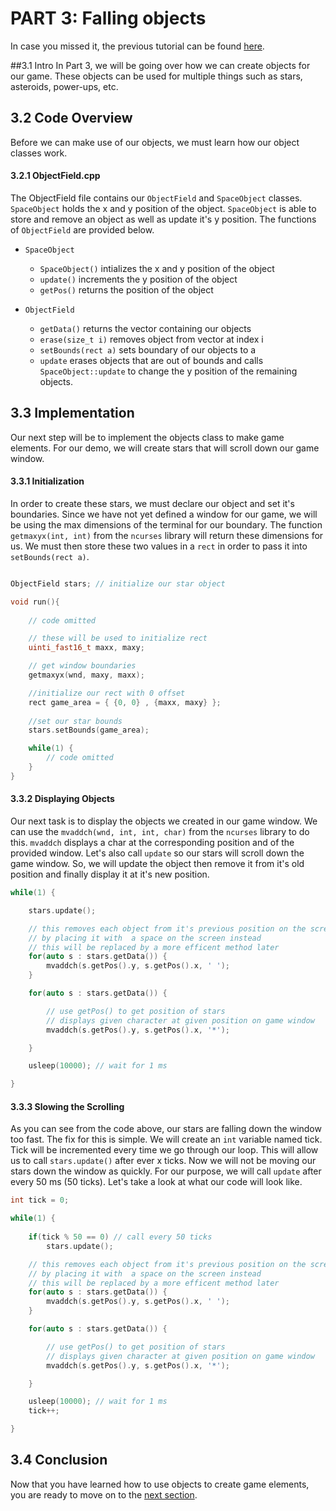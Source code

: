 # PART 3: Falling objects

In case you missed it, the previous tutorial can be found [here](../part2).

##3.1 Intro
In Part 3, we will be going over how we can create objects for our game. These objects can be used for 
multiple things such as stars, asteroids, power-ups, etc.

## 3.2 Code Overview
Before we can make use of our objects, we must learn how our object classes work.  
#### 3.2.1 ObjectField.cpp
The ObjectField file contains our `ObjectField` and `SpaceObject` classes. `SpaceObject` holds the x and y position of
the object. `SpaceObject` is able to store and remove an object as well as update it's y position. 
The functions of `ObjectField` are provided below.
* `SpaceObject`
  * `SpaceObject()` intializes the x and y position of the object
  * `update()` increments the y position of the object
  * `getPos()` returns the position of the object

* `ObjectField`
  * `getData()` returns the vector containing our objects 
  * `erase(size_t i)` removes object from vector at index i 
  * `setBounds(rect a)` sets boundary of our objects to a
  * `update` erases objects that are out of bounds and calls `SpaceObject::update` to change the y position of the remaining objects.

## 3.3 Implementation
Our next step will be to implement the objects class to make game elements. For our demo, we will create stars that will 
scroll down our game window. 
#### 3.3.1 Initialization
In order to create these stars, we must declare our object and set it's boundaries. Since we have not yet defined a window
for our game, we will be using the max dimensions of the terminal for our boundary. The function `getmaxyx(int, int)` from 
the `ncurses` library will return these dimensions for us. We must then store these two values in a `rect` in order to pass 
it into `setBounds(rect a)`. 
```c++

ObjectField stars; // initialize our star object

void run(){
    
    // code omitted

    // these will be used to initialize rect
    uinti_fast16_t maxx, maxy;   

    // get window boundaries
    getmaxyx(wnd, maxy, maxx);

    //initialize our rect with 0 offset
    rect game_area = { {0, 0} , {maxx, maxy} }; 
    
    //set our star bounds
    stars.setBounds(game_area);

    while(1) {
        // code omitted   
    }
}

```
#### 3.3.2 Displaying Objects
Our next task is to display the objects we created in our game window. We can use the `mvaddch(wnd, int, int, char)` from the
`ncurses` library to do this. `mvaddch` displays a char at the corresponding position and of the provided window. Let's also
call `update` so our stars will scroll down the game window. So, we will update the object then remove it from it's old 
position and finally display it at it's new position.
```c++
while(1) {

    stars.update();

    // this removes each object from it's previous position on the screen
    // by placing it with  a space on the screen instead
    // this will be replaced by a more efficent method later
    for(auto s : stars.getData()) {
        mvaddch(s.getPos().y, s.getPos().x, ' ');
    }

    for(auto s : stars.getData()) {

        // use getPos() to get position of stars
        // displays given character at given position on game window
        mvaddch(s.getPos().y, s.getPos().x, '*');

    }

    usleep(10000); // wait for 1 ms

}
```
#### 3.3.3 Slowing the Scrolling
As you can see from the code above, our stars are falling down the window too fast. The fix for this is simple. We will
create an `int` variable named tick. Tick will be incremented every time we go through our loop. This will allow us to 
call `stars.update()` after ever x ticks. Now we will not be moving our stars down the window as quickly. For our purpose,
we will call `update` after every 50 ms (50 ticks). Let's take a look at what our code will look like. 
```c++
int tick = 0;

while(1) {
    
    if(tick % 50 == 0) // call every 50 ticks
        stars.update();

    // this removes each object from it's previous position on the screen
    // by placing it with  a space on the screen instead
    // this will be replaced by a more efficent method later
    for(auto s : stars.getData()) {
        mvaddch(s.getPos().y, s.getPos().x, ' ');
    }

    for(auto s : stars.getData()) {

        // use getPos() to get position of stars
        // displays given character at given position on game window
        mvaddch(s.getPos().y, s.getPos().x, '*');

    }

    usleep(10000); // wait for 1 ms
    tick++;

}

```

## 3.4 Conclusion
Now that you have learned how to use objects to create game elements, you are ready to move on to the [next section](../part4).
